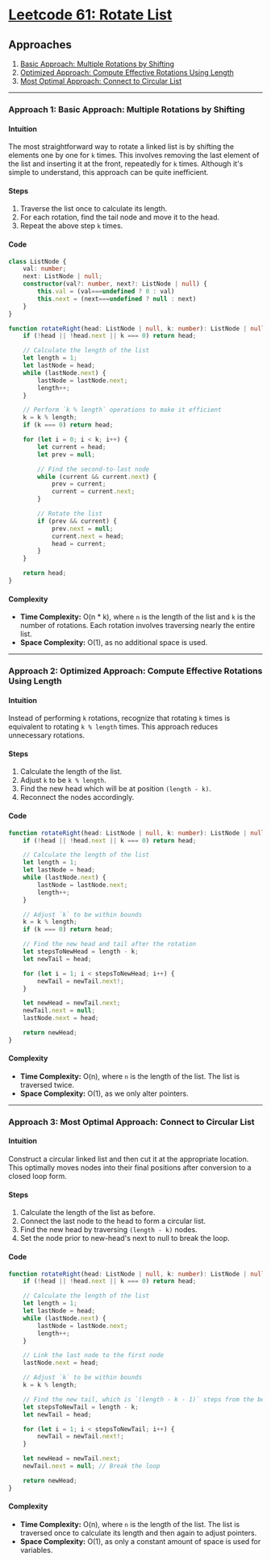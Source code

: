 # [Leetcode 61: Rotate List](https://leetcode.com/problems/rotate-list/)

## Approaches
1. [Basic Approach: Multiple Rotations by Shifting](#approach-1)
2. [Optimized Approach: Compute Effective Rotations Using Length](#approach-2)
3. [Most Optimal Approach: Connect to Circular List](#approach-3)

---

### Approach 1: Basic Approach: Multiple Rotations by Shifting

#### Intuition
The most straightforward way to rotate a linked list is by shifting the elements one by one for `k` times. This involves removing the last element of the list and inserting it at the front, repeatedly for `k` times. Although it's simple to understand, this approach can be quite inefficient.

#### Steps
1. Traverse the list once to calculate its length.
2. For each rotation, find the tail node and move it to the head.
3. Repeat the above step `k` times.

#### Code
```typescript
class ListNode {
    val: number;
    next: ListNode | null;
    constructor(val?: number, next?: ListNode | null) {
        this.val = (val===undefined ? 0 : val)
        this.next = (next===undefined ? null : next)
    }
}

function rotateRight(head: ListNode | null, k: number): ListNode | null {
    if (!head || !head.next || k === 0) return head;

    // Calculate the length of the list
    let length = 1;
    let lastNode = head;
    while (lastNode.next) {
        lastNode = lastNode.next;
        length++;
    }

    // Perform `k % length` operations to make it efficient
    k = k % length;
    if (k === 0) return head;

    for (let i = 0; i < k; i++) {
        let current = head;
        let prev = null;

        // Find the second-to-last node
        while (current && current.next) {
            prev = current;
            current = current.next;
        }

        // Rotate the list
        if (prev && current) {
            prev.next = null;
            current.next = head;
            head = current;
        }
    }

    return head;
}
```
#### Complexity
- **Time Complexity:** O(n * k), where `n` is the length of the list and `k` is the number of rotations. Each rotation involves traversing nearly the entire list.
- **Space Complexity:** O(1), as no additional space is used.

---

### Approach 2: Optimized Approach: Compute Effective Rotations Using Length

#### Intuition
Instead of performing `k` rotations, recognize that rotating `k` times is equivalent to rotating `k % length` times. This approach reduces unnecessary rotations.

#### Steps
1. Calculate the length of the list.
2. Adjust `k` to be `k % length`.
3. Find the new head which will be at position `(length - k)`.
4. Reconnect the nodes accordingly.

#### Code
```typescript
function rotateRight(head: ListNode | null, k: number): ListNode | null {
    if (!head || !head.next || k === 0) return head;

    // Calculate the length of the list
    let length = 1;
    let lastNode = head;
    while (lastNode.next) {
        lastNode = lastNode.next;
        length++;
    }

    // Adjust `k` to be within bounds
    k = k % length;
    if (k === 0) return head;

    // Find the new head and tail after the rotation
    let stepsToNewHead = length - k;
    let newTail = head;

    for (let i = 1; i < stepsToNewHead; i++) {
        newTail = newTail.next!;
    }

    let newHead = newTail.next;
    newTail.next = null;
    lastNode.next = head;

    return newHead;
}
```

#### Complexity
- **Time Complexity:** O(n), where `n` is the length of the list. The list is traversed twice.
- **Space Complexity:** O(1), as we only alter pointers.

---

### Approach 3: Most Optimal Approach: Connect to Circular List

#### Intuition
Construct a circular linked list and then cut it at the appropriate location. This optimally moves nodes into their final positions after conversion to a closed loop form.

#### Steps
1. Calculate the length of the list as before.
2. Connect the last node to the head to form a circular list.
3. Find the new head by traversing `(length - k)` nodes.
4. Set the node prior to new-head's next to null to break the loop.

#### Code
```typescript
function rotateRight(head: ListNode | null, k: number): ListNode | null {
    if (!head || !head.next || k === 0) return head;

    // Calculate the length of the list
    let length = 1;
    let lastNode = head;
    while (lastNode.next) {
        lastNode = lastNode.next;
        length++;
    }

    // Link the last node to the first node
    lastNode.next = head;

    // Adjust `k` to be within bounds
    k = k % length;

    // Find the new tail, which is `(length - k - 1)` steps from the beginning
    let stepsToNewTail = length - k;
    let newTail = head;

    for (let i = 1; i < stepsToNewTail; i++) {
        newTail = newTail.next!;
    }

    let newHead = newTail.next;
    newTail.next = null; // Break the loop

    return newHead;
}
```

#### Complexity
- **Time Complexity:** O(n), where `n` is the length of the list. The list is traversed once to calculate its length and then again to adjust pointers.
- **Space Complexity:** O(1), as only a constant amount of space is used for variables.

